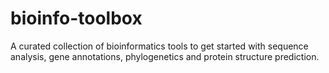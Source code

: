 # bioinfo-toolbox
A curated collection of bioinformatics tools to get started with sequence analysis, gene annotations, phylogenetics and protein structure prediction.
